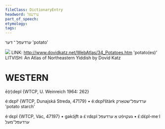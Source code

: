 ```yaml
---
fileClass: DictionaryEntry
headword: ערדעפּל
part_of_speech: 
etymology: 
tags: 
---
```

ערדעפּל
־
דער
'potato'

![](https://ia802902.us.archive.org/9/items/Yiddish-Dialect-Maps/Katz34_potatoes_tn.jpg)
LINK: http://www.dovidkatz.net/WebAtlas/34_Potatoes.htm
'potato(es)'
LITVISH: An Atlas of Northeastern Yiddish by Dovid Katz

WESTERN
========

ē(r)depl {WTCP, U. Weinreich 1964: 262}

éːdɛplʲ  {WTCP, Dunajská Streda, 47179}
	•	éːdɛplʲštàrk ערדעפּל־שטאַרק 'potato starch'

éˑdɛpl {WTCP, Vác, 47197}
	•	gəkɔ́jft ə ɛ́ˑrdɛpl געקויפֿט אַ ערדעפּל
	•	ᴇ́ːdɛ́pl-meˑl ערדעפּל־מעל
